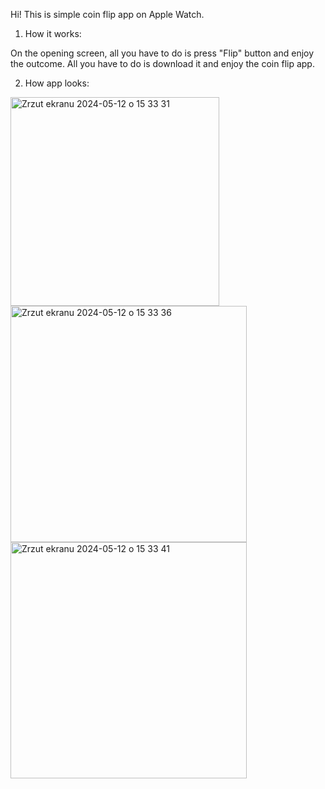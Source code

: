 Hi! This is simple coin flip app on Apple Watch.

1. How it works:

On the opening screen, all you have to do is press "Flip" button and enjoy the outcome. All you have to do is download it and 
enjoy the coin flip app.


2. How app looks:

<img width="334" alt="Zrzut ekranu 2024-05-12 o 15 33 31" src="https://github.com/Ziemowit02K/CoinFlip/assets/106156554/6c5f6137-bc04-4a10-a6ee-1f4c580d5a3f">





<img width="378" alt="Zrzut ekranu 2024-05-12 o 15 33 36" src="https://github.com/Ziemowit02K/CoinFlip/assets/106156554/13197d6f-fd3e-434a-bf17-a39c17c4f2dd">
<img width="378" alt="Zrzut ekranu 2024-05-12 o 15 33 41" src="https://github.com/Ziemowit02K/CoinFlip/assets/106156554/68a2f89b-bf8e-402f-9122-fd9667d421bb">
